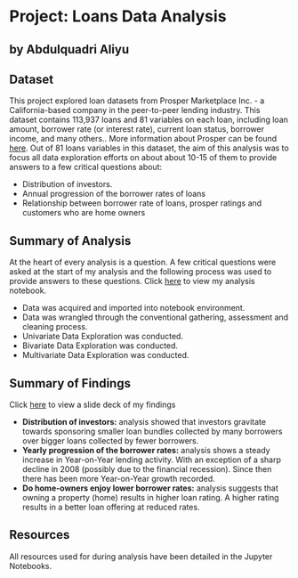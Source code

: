 # Project: Loans Data Analysis 
## by Abdulquadri Aliyu 


## Dataset
> 
This project explored loan datasets from Prosper Marketplace Inc. - a California-based company in the peer-to-peer lending industry. This dataset contains 113,937 loans and 81 variables on each loan, including loan amount, borrower rate (or interest rate), current loan status, borrower income, and many others.. More information about Prosper can be found [here](https://www.prosper.com/about). Out of 81 loans variables in this dataset, the aim of this analysis was to focus all data exploration efforts on about about 10-15 of them to provide answers to a few critical questions about:

- Distribution of investors.
- Annual progression of the borrower rates of loans
- Relationship between borrower rate of loans, prosper ratings and customers who are home owners


## Summary of Analysis
> 
At the heart of every analysis is a question. A few critical questions were asked at the start of my analysis and the following process was used to provide answers to these questions. Click [here](https://github.com/a-aqua/Exploration-and-Analysis-of-Prosper-Loans-Data/blob/master/exploration_template.ipynb) to view my analysis notebook.
- Data was acquired and imported into notebook environment.
- Data was wrangled through the conventional gathering, assessment and cleaning process.
- Univariate Data Exploration was conducted.
- Bivariate Data Exploration was conducted.
- Multivariate Data Exploration was conducted.


## Summary of Findings
> 
Click [here](https://github.com/a-aqua/Exploration-and-Analysis-of-Prosper-Loans-Data/blob/master/slide_deck_template.ipynb) to view a slide deck of my findings
- **Distribution of investors:** analysis showed that investors gravitate towards sponsoring smaller loan bundles collected by many borrowers over bigger loans collected by fewer borrowers.
- **Yearly progression of the borrower rates:** analysis shows a steady increase in Year-on-Year lending activity. With an exception of a sharp decline in 2008 (possibly due to the financial recession). Since then there has been more Year-on-Year growth recorded. 
- **Do home-owners enjoy lower borrower rates:** analysis suggests that owning a property (home) results in higher loan rating. A higher rating results in a better loan offering at reduced rates.


## Resources
>
All resources used for during analysis have been detailed in the Jupyter Notebooks.
